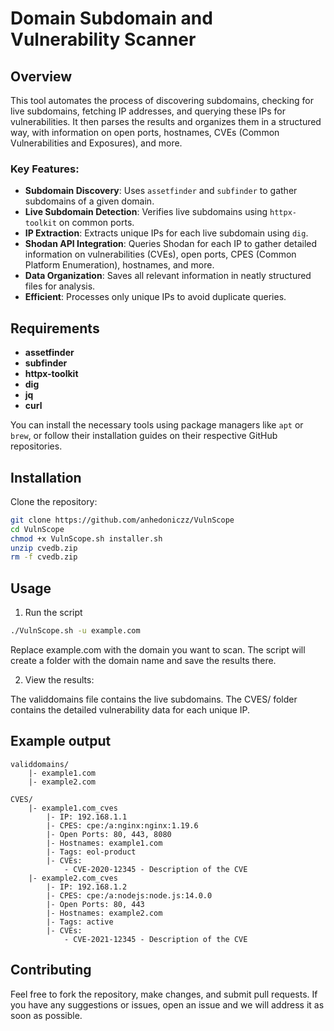 # Domain Subdomain and Vulnerability Scanner

## Overview

This tool automates the process of discovering subdomains, checking for live subdomains, fetching IP addresses, and querying these IPs for vulnerabilities. It then parses the results and organizes them in a structured way, with information on open ports, hostnames, CVEs (Common Vulnerabilities and Exposures), and more.

### Key Features:
- **Subdomain Discovery**: Uses `assetfinder` and `subfinder` to gather subdomains of a given domain.
- **Live Subdomain Detection**: Verifies live subdomains using `httpx-toolkit` on common ports.
- **IP Extraction**: Extracts unique IPs for each live subdomain using `dig`.
- **Shodan API Integration**: Queries Shodan for each IP to gather detailed information on vulnerabilities (CVEs), open ports, CPES (Common Platform Enumeration), hostnames, and more.
- **Data Organization**: Saves all relevant information in neatly structured files for analysis.
- **Efficient**: Processes only unique IPs to avoid duplicate queries.

## Requirements

- **assetfinder**
- **subfinder**
- **httpx-toolkit**
- **dig**
- **jq**
- **curl**

You can install the necessary tools using package managers like `apt` or `brew`, or follow their installation guides on their respective GitHub repositories.

## Installation

Clone the repository:
   ```bash
   git clone https://github.com/anhedoniczz/VulnScope
   cd VulnScope
   chmod +x VulnScope.sh installer.sh
   unzip cvedb.zip
   rm -f cvedb.zip
   ```
## Usage 

1. Run the script
```bash
./VulnScope.sh -u example.com
```
Replace example.com with the domain you want to scan. The script will create a folder with the domain name and save the results there.

2. View the results:

The validdomains file contains the live subdomains.
The CVES/ folder contains the detailed vulnerability data for each unique IP.
## Example output
```
validdomains/
    |- example1.com
    |- example2.com

CVES/
    |- example1.com_cves
        |- IP: 192.168.1.1
        |- CPES: cpe:/a:nginx:nginx:1.19.6
        |- Open Ports: 80, 443, 8080
        |- Hostnames: example1.com
        |- Tags: eol-product
        |- CVEs:
            - CVE-2020-12345 - Description of the CVE
    |- example2.com_cves
        |- IP: 192.168.1.2
        |- CPES: cpe:/a:nodejs:node.js:14.0.0
        |- Open Ports: 80, 443
        |- Hostnames: example2.com
        |- Tags: active
        |- CVEs:
            - CVE-2021-12345 - Description of the CVE
```

## Contributing
Feel free to fork the repository, make changes, and submit pull requests. If you have any suggestions or issues, open an issue and we will address it as soon as possible.

